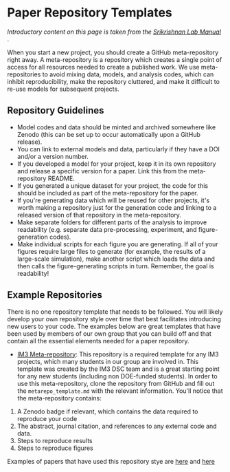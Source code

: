 # Paper Repository Templates 

<em>Introductory content on this page is taken from the [Srikrishnan Lab Manual](https://viveks.bee.cornell.edu/lab-manual/kb/programming/git/#meta-repositories) </em>.

When you start a new project, you should create a GitHub meta-repository right away. A meta-repository is a repository which creates a single point of access for all resources needed to create a published work. We use meta-repositories to avoid mixing data, models, and analysis codes, which can inhibit reproducibility, make the repository cluttered, and make it difficult to re-use models for subsequent projects. 

## Repository Guidelines

* Model codes and data should be minted and archived somewhere like Zenodo (this can be set up to occur automatically upon a GitHub release).
* You can link to external models and data, particularly if they have a DOI and/or a version number.
* If you developed a model for your project, keep it in its own repository and release a specific version for a paper. Link this from the meta-repository README.
* If you generated a unique dataset for your project, the code for this should be included as part of the meta-repository for the paper.
* If you're generating data which will be reused for other projects, it's worth making a repository just for the generation code and linking to a released version of that repository in the meta-repository.
* Make separate folders for different parts of the analysis to improve readability (e.g. separate data pre-processing, experiment, and figure-generation codes).
* Make individual scripts for each figure you are generating. If all of your figures require large files to generate (for example, the results of a large-scale simulation), make another script which loads the data and then calls the figure-generating scripts in turn. Remember, the goal is readability!


## Example Repositories 

There is no one repository template that needs to be followed. You will likely develop your own repository style over time that best facilitates introducing new users to your code. The examples below are great templates that have been used by members of our own group that you can build off and that contain all the essential elements needed for a paper repository. 

* [IM3 Meta-repository](https://github.com/IMMM-SFA/metarepo): This repository is a required template for any IM3 projects, which many students in our group are involved in. This template was created by the IM3 DSC team and is a great starting point for any new students (including non DOE-funded students). In order to use this meta-repository, clone the repository from GitHub and fill out the `metarepo_template.md` with the relevant information. You'll notice that the meta-repository contains: 

1. A Zenodo badge if relevant, which contains the data required to reproduce your code 
2. The abstract, journal citation, and references to any external code and data.
3. Steps to reproduce results
4. Steps to reproduce figures

Examples of papers that have used this repository stye are [here](https://github.com/antonia-had/Hadjimichael-etal_2021_JWRPM) and [here](https://github.com/lbl59/implementation-uncertainty)		


